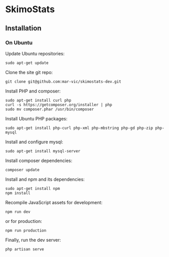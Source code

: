 # SkimoStats

## Installation

### On Ubuntu
Update Ubuntu repositories:
```
sudo apt-get update
```

Clone the site git repo:
```
git clone git@github.com:mar-vic/skimostats-dev.git
```

Install PHP and composer:
```
sudo apt-get install curl php
curl -s https://getcomposer.org/installer | php
sudo mv composer.phar /usr/bin/composer
```

Install Ubuntu PHP packages:
```
sudo apt-get install php-curl php-xml php-mbstring php-gd php-zip php-mysql
```

Install and configure mysql:
```
sudo apt-get install mysql-server
```

Install composer dependencies:
```
composer update
```

Install and npm and its dependencies:
```
sudo apt-get install npm
npm install
```

Recompile JavaScript assets for development:
```
npm run dev 
```

or for production:

```npm run production```

Finally, run the dev server:

```php artisan serve```


